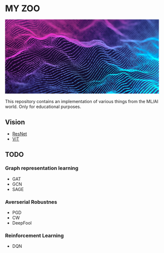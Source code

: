 # MY ZOO
![img1](readme_images/ai.png) 

This repository contains an implementation of various things from the ML/AI world. Only for educational purposes.

## Vision
* [ResNet](https://github.com/CepkaR/My-ZOO/tree/main/vision/ResNet)
* [ViT](https://github.com/CepkaR/My-ZOO/tree/main/vision/ViT)

## TODO
### Graph representation learning
* GAT
* GCN
* SAGE

### Averserial Robustnes
* PGD
* CW
* DeepFool

### Reinforcement Learning
* DQN
